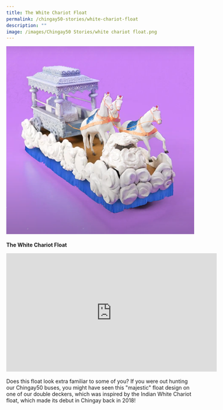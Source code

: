 ```yaml
---
title: The White Chariot Float
permalink: /chingay50-stories/white-chariot-float
description: ""
image: /images/Chingay50 Stories/white chariot float.png
---
```



![White Chariot Float](/images/Chingay50%20Stories/white%20chariot%20float.png)
<br></br>
**The White Chariot Float**

<iframe width="560" height="315" src="https://www.youtube.com/embed/l7cPZ4pxAKY" title="YouTube video player" frameborder="0" allow="accelerometer; autoplay; clipboard-write; encrypted-media; gyroscope; picture-in-picture" allowfullscreen></iframe>

Does this float look extra familiar to some of you? If you were out hunting our Chingay50 buses, you might have seen this "majestic" float design on one of our double deckers, which was inspired by the Indian White Chariot float, which made its debut in Chingay back in 2018!